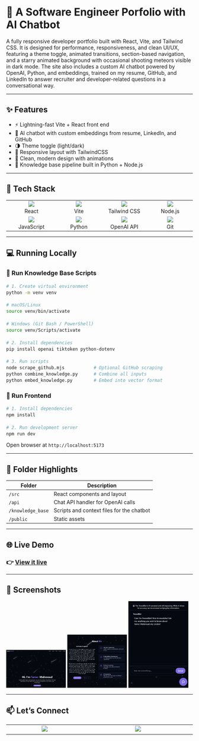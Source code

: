 # 🤖 A Software Engineer Porfolio with AI Chatbot

A fully responsive developer portfolio built with React, Vite, and Tailwind CSS. It is designed for performance, responsiveness, and clean UI/UX, featuring a theme toggle, animated transitions, section-based navigation, and a starry animated background with occasional shooting meteors visible in dark mode. The site also includes a custom AI chatbot powered by OpenAI, Python, and embeddings, trained on my resume, GitHub, and LinkedIn to answer recruiter and developer-related questions in a conversational way.

---

## ✨ Features

- ⚡ Lightning-fast Vite + React front end
- 🤖 AI chatbot with custom embeddings from resume, LinkedIn, and GitHub
- 🌗 Theme toggle (light/dark)
- 📱 Responsive layout with TailwindCSS
- 🎨 Clean, modern design with animations
- 🧪 Knowledge base pipeline built in Python + Node.js

---

## 🔧 Tech Stack

<div align="center">

<table>
  <tr>
    <td align="center" width="240">
      <img src="https://img.shields.io/badge/React-20232A?logo=react&logoColor=61DAFB" width="200" /><br/>React
    </td>
    <td align="center" width="240">
      <img src="https://img.shields.io/badge/Vite-646CFF?logo=vite&logoColor=white" width="200" /><br/>Vite
    </td>
    <td align="center" width="240">
      <img src="https://img.shields.io/badge/Tailwind_CSS-38B2AC?logo=tailwind-css&logoColor=white" width="200" /><br/>Tailwind CSS
    </td>
    <td align="center" width="240">
      <img src="https://img.shields.io/badge/Node.js-339933?logo=node.js&logoColor=white" width="200" /><br/>Node.js
    </td>
  </tr>
  <tr>
    <td align="center" width="240">
      <img src="https://img.shields.io/badge/JavaScript-F7DF1E?logo=javascript&logoColor=black" width="200" /><br/>JavaScript
    </td>
    <td align="center" width="240">
      <img src="https://img.shields.io/badge/Python-3776AB?logo=python&logoColor=white" width="200" /><br/>Python
    </td>
    <td align="center" width="240">
      <img src="https://img.shields.io/badge/OpenAI_API-412991?logo=openai&logoColor=white" width="200" /><br/>OpenAI API
    </td>
    <td align="center" width="240">
      <img src="https://img.shields.io/badge/Git-F05032?logo=git&logoColor=white" width="200" /><br/>Git
    </td>
  </tr>
</table>

</div>

---

## 💻 Running Locally

### 🧠 Run Knowledge Base Scripts

```bash
# 1. Create virtual environment
python -m venv venv

# macOS/Linux
source venv/bin/activate

# Windows (Git Bash / PowerShell)
source venv/Scripts/activate

# 2. Install dependencies
pip install openai tiktoken python-dotenv

# 3. Run scripts
node scrape_github.mjs           # Optional GitHub scraping
python combine_knowledge.py      # Combine all inputs
python embed_knowledge.py        # Embed into vector format
```

### 🚀 Run Frontend

```bash
# 1. Install dependencies
npm install

# 2. Run development server
npm run dev
```

Open browser at `http://localhost:5173`

---

## 🧾 Folder Highlights

| Folder            | Description                               |
| ----------------- | ----------------------------------------- |
| `/src`            | React components and layout               |
| `/api`            | Chat API handler for OpenAI calls         |
| `/knowledge_base` | Scripts and context files for the chatbot |
| `/public`         | Static assets                             |

---

## 🌐 Live Demo

### 👉 [View it live](https://vite-react-portfolio-lime.vercel.app/)

---

## 👀 Screenshots

<p float="left">
  <img src="./screenshots/Screenshot-hero.png" width="32%" alt="Hero Section"/>
  <img src="./screenshots/Screenshot-about.png" width="32%" alt="About Section"/>
  <img src="./screenshots/Screenshot-chatbot.png" width="32%" alt="AI Chatbot"/>
</p>

---

## 📫 Let’s Connect

<div align="center">

<table>
  <tr>
    <td align="center" width="260">
      <a href="https://linkedin.com/in/tmood" target="_blank">
        <img src="https://img.shields.io/badge/LinkedIn-Tamer%20Mahmoud-0A66C2?logo=linkedin&logoColor=white" width="240" />
      </a>
    </td>
    <td align="center" width="380">
      <a href="mailto:tamer.m.mahmoud@gmail.com">
        <img src="https://img.shields.io/badge/Email-tamer.m.mahmoud@gmail.com-D14836?logo=gmail&logoColor=white" width="360" />
      </a>
    </td>
  </tr>
</table>

</div>

